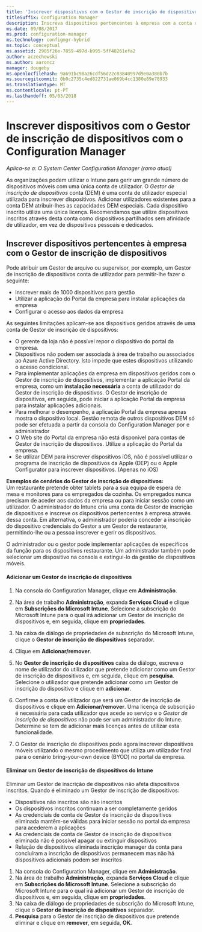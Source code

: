 ```yaml
---
title: 'Inscrever dispositivos com o Gestor de inscrição de dispositivos '
titleSuffix: Configuration Manager
description: Inscreva dispositivos pertencentes à empresa com a conta de Gestor de inscrição de dispositivos com o System Center Configuration Manager.
ms.date: 09/08/2017
ms.prod: configuration-manager
ms.technology: configmgr-hybrid
ms.topic: conceptual
ms.assetid: 2905f26e-7859-497d-b995-5ff48261efa2
author: aczechowski
ms.author: aaroncz
manager: dougeby
ms.openlocfilehash: 9a691bc98a26cdf56d22c03840997d9e0a380b7b
ms.sourcegitcommit: 0b0c2735c4ed822731ae069b4cc1380e89e78933
ms.translationtype: MT
ms.contentlocale: pt-PT
ms.lasthandoff: 05/03/2018
---
```

# <a name="enroll-devices-with-device-enrollment-manager-with-configuration-manager"></a>Inscrever dispositivos com o Gestor de inscrição de dispositivos com o Configuration Manager

*Aplica-se a: O System Center Configuration Manager (ramo atual)*

As organizações podem utilizar o Intune para gerir um grande número de dispositivos móveis com uma única conta de utilizador. O *Gestor de inscrição de dispositivos* conta (DEM) é uma conta de utilizador especial utilizada para inscrever dispositivos. Adicionar utilizadores existentes para a conta DEM atribuir-lhes as capacidades DEM especiais. Cada dispositivo inscrito utiliza uma única licença. Recomendamos que utilize dispositivos inscritos através desta conta como dispositivos partilhados sem afinidade de utilizador, em vez de dispositivos pessoais e dedicados.  

## <a name="enroll-corporate-owned-devices-with-the-device-enrollment-manager"></a>Inscrever dispositivos pertencentes à empresa com o Gestor de inscrição de dispositivos  
 Pode atribuir um Gestor de arquivo ou supervisor, por exemplo, um Gestor de inscrição de dispositivos conta de utilizador para permitir-lhe fazer o seguinte:  

-   Inscrever mais de 1000 dispositivos para gestão  
-   Utilizar a aplicação do Portal da empresa para instalar aplicações da empresa  
-   Configurar o acesso aos dados da empresa  

As seguintes limitações aplicam-se aos dispositivos geridos através de uma conta de Gestor de inscrição de dispositivos:

- O gerente da loja não é possível repor o dispositivo do portal da empresa.  
- Dispositivos não podem ser associada à área de trabalho ou associados ao Azure Active Directory. Isto impede que estes dispositivos utilizando o acesso condicional.
-  Para implementar aplicações da empresa em dispositivos geridos com o Gestor de inscrição de dispositivos, implementar a aplicação Portal da empresa, como um **instalação necessária** a conta de utilizador do Gestor de inscrição de dispositivos. O Gestor de inscrição de dispositivos, em seguida, pode iniciar a aplicação Portal da empresa para instalar aplicações adicionais.
- Para melhorar o desempenho, a aplicação Portal da empresa apenas mostra o dispositivo local. Gestão remota de outros dispositivos DEM só pode ser efetuada a partir da consola do Configuration Manager por e administrador
- O Web site do Portal da empresa não está disponível para contas de Gestor de inscrição de dispositivos. Utilize a aplicação do Portal da empresa.
- Se utilizar DEM para inscrever dispositivos iOS, não é possível utilizar o programa de inscrição de dispositivos da Apple (DEP) ou o Apple Configurator para inscrever dispositivos. (Apenas no iOS) 

 **Exemplos de cenários do Gestor de inscrição de dispositivos:**   
Um restaurante pretende obter tablets para a sua equipa de espera de mesa e monitores para os empregados da cozinha. Os empregados nunca precisam de aceder aos dados da empresa ou para iniciar sessão como um utilizador. O administrador do Intune cria uma conta de Gestor de inscrição de dispositivos e inscreve os dispositivos pertencentes à empresa através dessa conta. Em alternativa, o administrador poderia conceder a inscrição do dispositivo credenciais do Gestor a um Gestor de restaurante, permitindo-lhe ou a pessoa inscrever e gerir os dispositivos.  

 O administrador ou o gestor pode implementar aplicações de específicos da função para os dispositivos restaurante. Um administrador também pode selecionar um dispositivo na consola e extingui-lo da gestão de dispositivos móveis.  

#### <a name="add-a-device-enrollment-manager"></a>Adicionar um Gestor de inscrição de dispositivos  

1.  Na consola do Configuration Manager, clique em **Administração**.  

2.  Na área de trabalho **Administração**, expanda **Serviços Cloud** e clique em **Subscrições do Microsoft Intune**. Selecione a subscrição do Microsoft Intune para o qual irá adicionar um Gestor de inscrição de dispositivos e, em seguida, clique em **propriedades**.  

3.  Na caixa de diálogo de propriedades de subscrição do Microsoft Intune, clique o **Gestor de inscrição de dispositivos** separador.  

4.  Clique em **Adicionar/remover**.  

5.  No **Gestor de inscrição de dispositivos** caixa de diálogo, escreva o nome de utilizador do utilizador que pretende adicionar como um Gestor de inscrição de dispositivos e, em seguida, clique em **pesquisa**. Selecione o utilizador que pretende adicionar como um Gestor de inscrição do dispositivo e clique em **adicionar**.  

6.  Confirme a conta de utilizador que será um Gestor de inscrição de dispositivos e clique em **Adicionar/remover**.  Uma licença de subscrição é necessária para cada utilizador que acede ao serviço e o *Gestor de inscrição de dispositivos* não pode ser um administrador do Intune. Determine se tem de adicionar mais licenças antes de utilizar esta funcionalidade.  

7.  O Gestor de inscrição de dispositivos pode agora inscrever dispositivos móveis utilizando o mesmo procedimento que utiliza um utilizador final para o cenário bring-your-own device (BYOD) no portal da empresa.  

#### <a name="delete-a-device-enrollment-manager-from-intune"></a>Eliminar um Gestor de inscrição de dispositivos do Intune  
Eliminar um Gestor de inscrição de dispositivos não afeta dispositivos inscritos. Quando é eliminado um Gestor de inscrição de dispositivos:  
- Dispositivos não inscritos são não inscritos  
- Os dispositivos inscritos continuam a ser completamente geridos  
- As credenciais de conta de Gestor de inscrição de dispositivos eliminada mantêm-se válidas para iniciar sessão no portal da empresa para acederem a aplicações  
- As credenciais de conta de Gestor de inscrição de dispositivos eliminada não é possível apagar ou extinguir dispositivos  
- Relação de dispositivos eliminada inscrição manager da conta para concluíram a inscrição de dispositivos permanecem mas não há dispositivos adicionais podem ser inscritos

1.  Na consola do Configuration Manager, clique em **Administração**.  
2.  Na área de trabalho **Administração**, expanda **Serviços Cloud** e clique em **Subscrições do Microsoft Intune**. Selecione a subscrição do Microsoft Intune para o qual irá adicionar um Gestor de inscrição de dispositivos e, em seguida, clique em **propriedades**.  
3.  Na caixa de diálogo de propriedades de subscrição do Microsoft Intune, clique o **Gestor de inscrição de dispositivos** separador.  
4.  **Pesquisa** para o Gestor de inscrição de dispositivos que pretende eliminar e clique em **remover**, em seguida, **OK**.  
